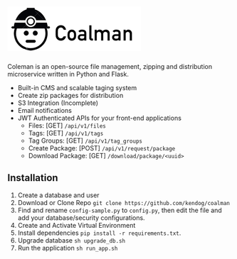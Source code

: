 ![Coalman](https://github.com/kendog/coalman/blob/master/app/static/images/logo-medium.png)
=========

Coleman is an open-source file management, zipping and distribution microservice written in Python and Flask.

* Built-in CMS and scalable taging system
* Create zip packages for distribution
* S3 Integration (Incomplete)
* Email notifications
* JWT Authenticated APIs for your front-end applications
  * Files: [GET] `/api/v1/files`
  * Tags: [GET] `/api/v1/tags`
  * Tag Groups: [GET] `/api/v1/tag_groups`
  * Create Package: [POST] `/api/v1/request/package`
  * Download Package: [GET] `/download/package/<uuid>`

Installation
------------
1. Create a database and user
2. Download or Clone Repo `git clone https://github.com/kendog/coalman`
3. Find and rename `config-sample.py` to `config.py`, then edit the file and add your database/security configurations.
4. Create and Activate Virtual Environment
5. Install dependencies `pip install -r requirements.txt`.
6. Upgrade database `sh upgrade_db.sh`
7. Run the application `sh run_app.sh`
